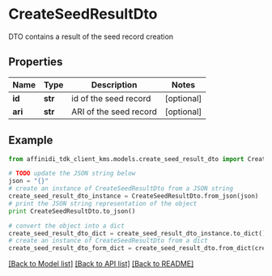 # CreateSeedResultDto

DTO contains a result of the seed record creation

## Properties

| Name    | Type    | Description            | Notes      |
| ------- | ------- | ---------------------- | ---------- |
| **id**  | **str** | id of the seed record  | [optional] |
| **ari** | **str** | ARI of the seed record | [optional] |

## Example

```python
from affinidi_tdk_client_kms.models.create_seed_result_dto import CreateSeedResultDto

# TODO update the JSON string below
json = "{}"
# create an instance of CreateSeedResultDto from a JSON string
create_seed_result_dto_instance = CreateSeedResultDto.from_json(json)
# print the JSON string representation of the object
print CreateSeedResultDto.to_json()

# convert the object into a dict
create_seed_result_dto_dict = create_seed_result_dto_instance.to_dict()
# create an instance of CreateSeedResultDto from a dict
create_seed_result_dto_form_dict = create_seed_result_dto.from_dict(create_seed_result_dto_dict)
```

[[Back to Model list]](../README.md#documentation-for-models) [[Back to API list]](../README.md#documentation-for-api-endpoints) [[Back to README]](../README.md)
